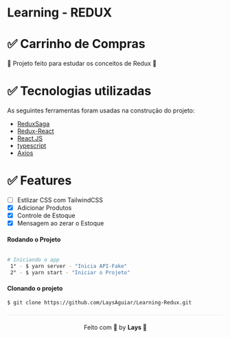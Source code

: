 # Learning - REDUX


 # ✅ Carrinho de Compras
 

   🚀 Projeto feito para estudar os conceitos de Redux  🚀
   

# ✅ Tecnologias utilizadas

As seguintes ferramentas foram usadas na construção do projeto:

- [ReduxSaga](https://redux-saga.js.org/)
- [Redux-React](https://react-redux.js.org/)
- [React.JS](https://pt-br.reactjs.org/)
- [typescript](https://www.typescriptlang.org/docs/)
- [Axios](https://axios-http.com/docs/intro)


#  ✅ Features

- [ ] Estlizar CSS com TailwindCSS
- [x] Adicionar Produtos
- [x] Controle de Estoque
- [x] Mensagem ao zerar o Estoque

#### Rodando o Projeto
```sh

# Iniciando o app
 1° - $ yarn server - "Inicia API-Fake"
 2° - $ yarn start - "Iniciar o Projeto"
```


#### Clonando o projeto
```sh
$ git clone https://github.com/LaysAguiar/Learning-Redux.git
```

<p align="center" style="margin-top: 20px; border-top: 1px solid #eee; padding-top: 20px;">Feito com 💖 by <strong>   Lays  </strong> 💖 </p>


